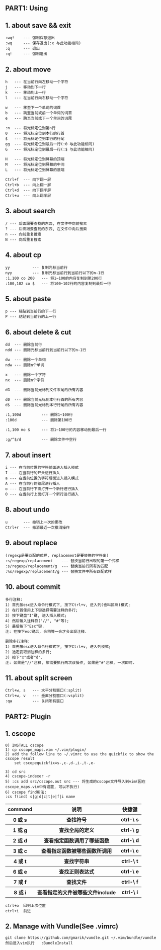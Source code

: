 PART1: Using
------------

## 1. about save && exit
    :wq!    --- 强制保存退出
    :wq     --- 保存退出(:x 与此功能相同)
    :q      --- 退出
    :q!     --- 强制退出

## 2. about move
    h   --- 在当前行向左移动一个字符
    j 	--- 移动到下一行
    k 	--- 移动到上一行
    l 	--- 在当前行向右移动一个字符

    w   --- 移至下一个单词的词首
    b   --- 跳至当前或前一个单词的词首
    e   --- 跳至当前或下一个单词的词尾

    :n  --- 将光标定位到第n行
    0   --- 将光标定位到本行的行首
    $   --- 将光标定位到本行的行尾
    gg  --- 将光标定位到最后一行(:0 与此功能相同)
    G   --- 将光标定位到最后一行(:$ 与此功能相同)

    H	--- 将光标定位到屏幕的顶端
    M   --- 将光标定位到屏幕的中间
    L   --- 将光标定位到屏幕的底端

    Ctrl+f  --- 向下翻一屏
    Ctrl+b  --- 向上翻一屏
    Ctrl+d  --- 向下翻半屏
    Ctrl+u  --- 向上翻半屏

## 3. about search
    / --- 后面跟要查找的东西, 在文件中向前搜索
    ? --- 后面跟要查找的东西, 在文件中向后搜索
    n --- 向前重复搜索
    N --- 向后重复搜索

## 4. about cp
    yy  		--- 复制光标当前行
    nyy 		--- 复制光标当前行到当前行以下的n-1行
    :1,100 co 200   --- 将1~100的内容复制到第200行
    :100,102 co $   --- 将100~102行的内容复制到最后一行

## 5. about paste
    p --- 粘贴到当前行的下一行
    P --- 粘贴到当前行的上一行

## 6. about delete & cut
    dd  --- 删除当前行
    ndd --- 删除光标当前行到当前行以下的n-1行

    dw  --- 删除一个单词
    ndw --- 删除n个单词

    x   --- 删除一个字符
    nx  --- 删除n个字符

    dG  --- 删除当前光标到文件末尾的所有内容

    d0  --- 删除当前光标到本行行首的所有内容
    d$  --- 删除当前光标到本行行尾的所有内容

    :1,100d 	    --- 删除1~100行
    :100d   	    --- 删除第100行

    :1,100 mo $ 	--- 将1~100行的内容移动到最后一行

    :g/^$/d		    --- 删除文件中空行

## 7. about insert
    i --- 在当前位置的字符前面进入插入模式
    I --- 在当前行的开头进行插入
    a --- 在当前位置的字符后面进入插入模式
    A --- 在当前行的结尾进行插入
    o --- 在当前行下面打开一个新行进行插入
    O --- 在当前行上面打开一个新行进行插入

## 8. about undo
    u       --- 撤销上一次的更改
    Ctrl+r  --- 撤消最近一次撤消操作

## 9. about replace
    (regexp是要匹配的式样, replacement是要替换的字符串)
    :s/regexp/replacement  	 --- 替换当前行出现的第一个式样
    :s/regexp/replacement/g	 --- 替换当前行所有的匹配
    :%s/regexp/replacement/g --- 替换文件中所有匹配式样

## 10. about commit
    多行注释:
	1) 首先按esc进入命令行模式下, 按下Ctrl+v, 进入列(也叫区块)模式;
	2) 在行首使用上下键选择需要注释的多行;
	3) 按下键盘"I"键, 进入插入模式;
	4) 然后输入注释符("//", "#"等);
	5) 最后按下"Esc"键.
	注: 在按下esc键后, 会稍等一会才会出现注释.
 
    删除多行注释:
	1) 首先按esc进入命令行模式下, 按下Ctrl+v, 进入列模式;
	2) 选定要取消注释的多行;
	3) 按下"x"或者"d".
	注: 如果是"//"注释, 那需要执行两次该操作, 如果是"#"注释, 一次即可.

## 11. about split screen
    Ctrl+w, s   --- 水平分割窗口(:split)
    Ctrl+w, v   --- 垂直分割窗口(:vsplit)
    :qa         --- 关闭所有窗口



PART2: Plugin
-------------

## 1. cscope
    0) INSTALL cscope
    1) cp cscope_maps.vim ~/.vim/plugin/
    2) add the follow line to ~/.vimrc to use the quickfix to show the cscope result
		set cscopequickfix=s-,c-,d-,i-,t-,e- 

    3) cd src
    4) cscope-indexer -r
    5) :cs add src/cscope.out src --- 将生成的cscope文件导入到vim(因在cscope_maps.vim中有设置, 可以不执行)
    6) cscope find用法:
    :cs f(ind) s|g|d|c|t|e|f|i name 
<table>
	<tr>
		<th>command</th>
		<th>说明</th>
		<th>快捷键</th>
	</tr>
	<tr>
		<th>0 或 s</th>
		<th>查找符号</th>
		<th>ctrl-\ s</th>
	</tr>
	<tr>
		<th>1 或 g</th>
		<th>查找全局的定义</th>
		<th>ctrl-\ g</th>
	</tr>
	<tr>
		<th>2 或 d</th>
		<th>查看指定函数调用了哪些函数</th>
		<th>ctrl-\ d</th>
	</tr>
	<tr>
		<th>3 或 c</th>
		<th>查看指定函数被哪些函数所调用</th>
		<th>ctrl-\ c</th>
	</tr>
	<tr>
		<th>4 或 t</th>
		<th>查找字符串</th>
		<th>ctrl-\ t</th>
	</tr>
	<tr>
		<th>6 或 e</th>
		<th>查找正则表达式</th>
		<th>ctrl-\ e</th>
	</tr>
	<tr>
		<th>7 或 f</th>
		<th>查找文件</th>
		<th>ctrl-\ f</th>
	</tr>
	<tr>
		<th>8 或 i</th>
		<th>查看指定的文件被哪些文件include</th>
		<th>ctrl-\ i</th>
	</tr>
</table>

    ctrl+o  回到上次位置
    ctrl+i  前进

## 2. Manage with Vundle(See .vimrc)
    git clone https://github.com/gmarik/vundle.git ~/.vim/bundle/vundle
    然后进入vim执行	:BundleInstall
